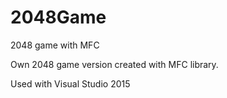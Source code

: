 # 2048Game
2048 game with MFC

Own 2048 game version created with MFC library.

Used with Visual Studio 2015 
